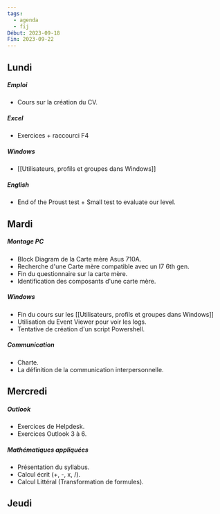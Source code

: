 ```yaml
---
tags:
  - agenda
  - fij
Début: 2023-09-18
Fin: 2023-09-22
---
```


## Lundi
##### Emploi
- Cours sur la création du CV.

##### Excel
- Exercices + raccourci F4

##### Windows
- [[Utilisateurs, profils et groupes dans Windows]]

##### English
- End of the Proust test + Small test to evaluate our level.

## Mardi
##### Montage PC
- Block Diagram de la Carte mère Asus 710A.
- Recherche d'une Carte mère compatible avec un I7 6th gen.
- Fin du questionnaire sur la carte mère.
- Identification des composants d'une carte mère.

##### Windows
-  Fin du cours sur les [[Utilisateurs, profils et groupes dans Windows]] 
- Utilisation du Event Viewer pour voir les logs.
- Tentative de création d'un script Powershell.
##### Communication
-  Charte.
- La définition de la communication interpersonnelle. 

## Mercredi

##### Outlook

- Exercices de Helpdesk.
- Exercices Outlook 3 à 6.

##### Mathématiques appliquées 

- Présentation du syllabus.
- Calcul écrit (+, -, x, /).
- Calcul Littéral (Transformation de formules).

## Jeudi